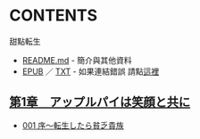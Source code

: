 # CONTENTS

甜點転生


- [README.md](README.md) - 簡介與其他資料
- [EPUB](https://gitee.com/demogitee/epub-txt/tree/master/syosetu_out/%E7%94%9C%E9%BB%9E%E8%BD%89%E7%94%9F.epub) ／ [TXT](https://gitee.com/demogitee/epub-txt/tree/master/syosetu_out/out/%E7%94%9C%E9%BB%9E%E8%BD%89%E7%94%9F.out.txt) - 如果連結錯誤 請點[這裡](https://gitee.com/demogitee/epub-txt)


## [第1章　アップルパイは笑顔と共に](00000_%E7%AC%AC1%E7%AB%A0%E3%80%80%E3%82%A2%E3%83%83%E3%83%97%E3%83%AB%E3%83%91%E3%82%A4%E3%81%AF%E7%AC%91%E9%A1%94%E3%81%A8%E5%85%B1%E3%81%AB)

- [001 序～転生したら貧乏貴族](00000_%E7%AC%AC1%E7%AB%A0%E3%80%80%E3%82%A2%E3%83%83%E3%83%97%E3%83%AB%E3%83%91%E3%82%A4%E3%81%AF%E7%AC%91%E9%A1%94%E3%81%A8%E5%85%B1%E3%81%AB/001%20%E5%BA%8F%EF%BD%9E%E8%BB%A2%E7%94%9F%E3%81%97%E3%81%9F%E3%82%89%E8%B2%A7%E4%B9%8F%E8%B2%B4%E6%97%8F.txt)

